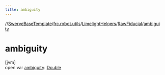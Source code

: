 ```yaml
---
title: ambiguity
---
```

//[SwerveBaseTemplate](../../../../index.html)/[frc.robot.utils](../../index.html)/[LimelightHelpers](../index.html)/[RawFiducial](index.html)/[ambiguity](ambiguity.html)



# ambiguity



[jvm]\
open var [ambiguity](ambiguity.html): [Double](https://kotlinlang.org/api/latest/jvm/stdlib/kotlin/-double/index.html)




